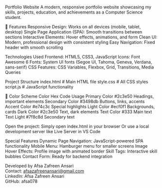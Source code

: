 Portfolio Website
A modern, responsive portfolio website showcasing my skills, projects, education, and achievements as a Computer Science student.

🚀 Features
Responsive Design: Works on all devices (mobile, tablet, desktop)
Single Page Application (SPA): Smooth transitions between sections
Interactive Elements: Hover effects, animations, and form
Clean UI: Modern, professional design with consistent styling
Easy Navigation: Fixed header with smooth scrolling

 Technologies Used
Frontend: HTML5, CSS3, JavaScript
Icons: Font Awesome 6
Fonts: System UI fonts (Segoe UI, Tahoma, Geneva, Verdana, sans-serif)
CSS Features: CSS Variables, Flexbox, Grid, Transitions, Media Queries

Project Structure
index.html # Main HTML file 
style.css # All CSS styles 
script.js # JavaScript functionality 

🎨 Color Scheme
Color	Hex Code	Usage
Primary Color	#2c3e50	Headings, important elements
Secondary Color	#3498db	Buttons, links, accents
Accent Color	#e74c3c	Special highlights
Light Color	#ecf0f1	Backgrounds, cards
Dark Color	#2c3e50	Text, dark elements
Text Color	#333	Main text
Text Light	#7f8c8d	Secondary text

Open the project: Simply open index.html in your browser Or use a local development server like Live Server in VS Code

Special Features
Dynamic Page Navigation: JavaScript-powered SPA functionality Mobile Menu: Hamburger menu for smaller screens Image Hover Effects: Profile image with animated border Skill Tags: Interactive skill bubbles Contact Form: Ready for backend integration

 Developed by Afsa Zafreen Ansari  
 Contact: afsazafreenansari@gmail.com  
 LinkedIn: Afsa Zafreen Ansari   
 GitHub: afsa078
